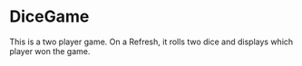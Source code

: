 # DiceGame
This is a two player game. On a Refresh, it rolls two dice and displays which player won the game.
